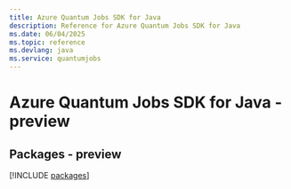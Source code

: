 ```yaml
---
title: Azure Quantum Jobs SDK for Java
description: Reference for Azure Quantum Jobs SDK for Java
ms.date: 06/04/2025
ms.topic: reference
ms.devlang: java
ms.service: quantumjobs
---
```

# Azure Quantum Jobs SDK for Java - preview
## Packages - preview
[!INCLUDE [packages](quantum-jobs-index.md)]